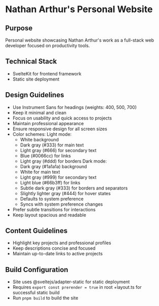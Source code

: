 # Nathan Arthur's Personal Website

## Purpose
Personal website showcasing Nathan Arthur's work as a full-stack web developer focused on productivity tools.

## Technical Stack
- SvelteKit for frontend framework
- Static site deployment

## Design Guidelines
- Use Instrument Sans for headings (weights: 400, 500, 700)
- Keep it minimal and clean
- Focus on usability and quick access to projects
- Maintain professional appearance
- Ensure responsive design for all screen sizes
- Color schemes:
  Light mode:
  - White background
  - Dark gray (#333) for main text
  - Light gray (#666) for secondary text
  - Blue (#0066cc) for links
  - Light gray (#ddd) for borders
  Dark mode:
  - Dark gray (#1a1a1a) background
  - White for main text
  - Light gray (#999) for secondary text
  - Light blue (#66b3ff) for links
  - Subtle dark gray (#333) for borders and separators
  - Slightly lighter gray (#444) for hover states
  - Defaults to system preference
  - Syncs with system preference changes
- Prefer subtle transitions for interactions
- Keep layout spacious and readable

## Content Guidelines
- Highlight key projects and professional profiles
- Keep descriptions concise and focused
- Maintain up-to-date links to active projects

## Build Configuration
- Site uses @sveltejs/adapter-static for static deployment
- Requires `export const prerender = true` in root +layout.ts for successful static build
- Run `pnpm build` to build the site
